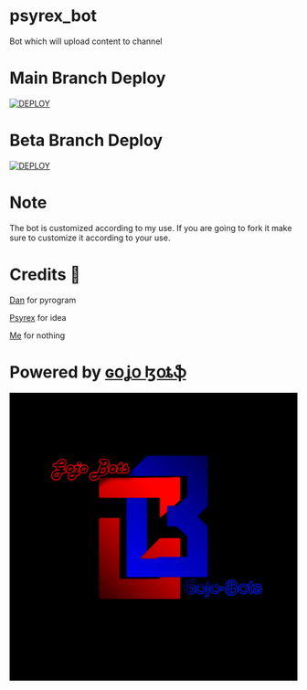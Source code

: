 # psyrex_bot
Bot which will upload content to channel

# Main Branch Deploy 

[![DEPLOY](https://www.herokucdn.com/deploy/button.svg)](https://heroku.com/deploy?template=https://github.com/iamgojoof6eyes/psyrex_bot/tree/main)

# Beta Branch Deploy

[![DEPLOY](https://www.herokucdn.com/deploy/button.svg)](https://heroku.com/deploy?template=https://github.com/iamgojoof6eyes/psyrex_bot/tree/beta)

# Note
The bot is customized according to my use. If you are going to fork it make sure to customize it according to your use.

# Credits 💫
[Dan](https://github.com/delivrance) for pyrogram

[Psyrex](https://github.com/superPSYREX) for idea

[Me](https://github.com/iamgojoof6eyes) for nothing

# Powered by [ɢօʝօ ɮօȶֆ](https://github.com/Gojo-Bots)
[![Gojo-Bots](https://raw.githubusercontent.com/Gojo-Bots/.github/main/Untitled(1).webp)](https://github.com/Gojo-Bots)
